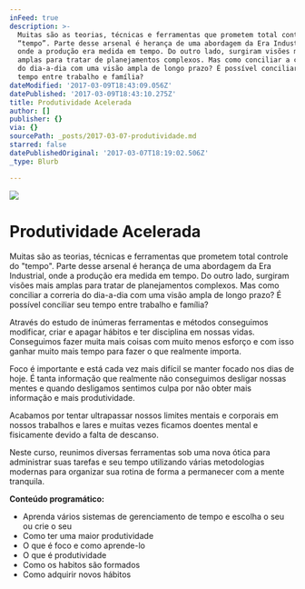 ```yaml
---
inFeed: true
description: >-
  Muitas são as teorias, técnicas e ferramentas que prometem total controle do
  “tempo”. Parte desse arsenal é herança de uma abordagem da Era Industrial,
  onde a produção era medida em tempo. Do outro lado, surgiram visões mais
  amplas para tratar de planejamentos complexos. Mas como conciliar a correria
  do dia-a-dia com uma visão ampla de longo prazo? É possível conciliar seu
  tempo entre trabalho e família?
dateModified: '2017-03-09T18:43:09.056Z'
datePublished: '2017-03-09T18:43:10.275Z'
title: Produtividade Acelerada
author: []
publisher: {}
via: {}
sourcePath: _posts/2017-03-07-produtividade.md
starred: false
datePublishedOriginal: '2017-03-07T18:19:02.506Z'
_type: Blurb

---
```

![](https://the-grid-user-content.s3-us-west-2.amazonaws.com/9d1b17b9-a516-4dfe-8e37-47bab2f27414.jpg)

# Produtividade Acelerada

Muitas são as teorias, técnicas e ferramentas que prometem total controle do "tempo". Parte desse arsenal é herança de uma abordagem da Era Industrial, onde a produção era medida em tempo. Do outro lado, surgiram visões mais amplas para tratar de planejamentos complexos. Mas como conciliar a correria do dia-a-dia com uma visão ampla de longo prazo? É possível conciliar seu tempo entre trabalho e família?

Através do estudo de inúmeras ferramentas e métodos conseguimos modificar, criar e apagar hábitos e ter disciplina em nossas vidas. Conseguimos fazer muita mais coisas com muito menos esforço e com isso ganhar muito mais tempo para fazer o que realmente importa.

Foco é importante e está cada vez mais difícil se manter focado nos dias de hoje. É tanta informação que realmente não conseguimos desligar nossas mentes e quando desligamos sentimos culpa por não obter mais informação e mais produtividade. 

Acabamos por tentar ultrapassar nossos limites mentais e corporais em nossos trabalhos e lares e muitas vezes ficamos doentes mental e fisicamente devido a falta de descanso.

Neste curso, reunimos diversas ferramentas sob uma nova ótica para administrar suas tarefas e seu tempo utilizando várias metodologias modernas para organizar sua rotina de forma a permanecer com a mente tranquila.

**Conteúdo programático:**

* Aprenda vários sistemas de gerenciamento de tempo e escolha o seu ou crie o seu
* Como ter uma maior produtividade
* O que é foco e como aprende-lo
* O que é produtividade
* Como os habitos são formados
* Como adquirir novos hábitos